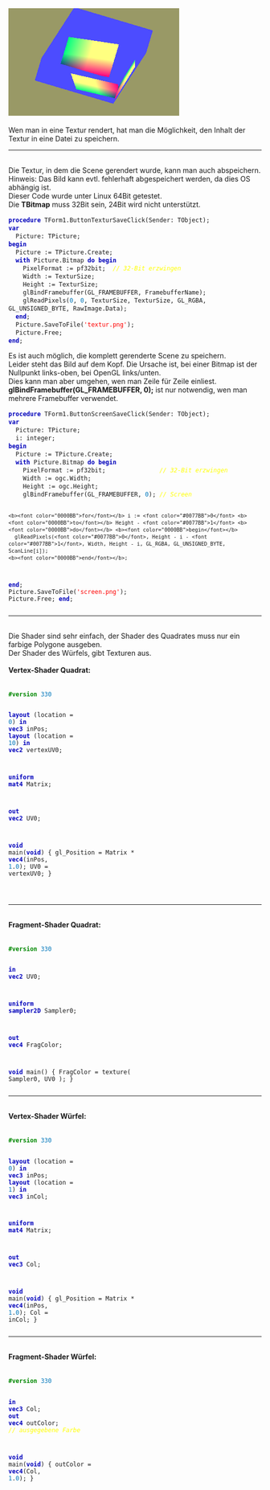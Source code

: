 <html>
<img src="image.png" alt="Selfhtml"><br><br>
Wen man in eine Textur rendert, hat man die Möglichkeit, den Inhalt der Textur in eine Datei zu speichern.<br>
<hr><br>
Die Textur, in dem die Scene gerendert wurde, kann man auch abspeichern.<br>
Hinweis: Das Bild kann evtl. fehlerhaft abgespeichert werden, da dies OS abhängig ist.<br>
Dieser Code wurde unter Linux 64Bit getestet.<br>
Die <b>TBitmap</b> muss 32Bit sein, 24Bit wird nicht unterstützt.<br>
<pre><code><b><font color="0000BB">procedure</font></b> TForm1.ButtonTexturSaveClick(Sender: TObject);
<b><font color="0000BB">var</font></b>
  Picture: TPicture;
<b><font color="0000BB">begin</font></b>
  Picture := TPicture.Create;
  <b><font color="0000BB">with</font></b> Picture.Bitmap <b><font color="0000BB">do</font></b> <b><font color="0000BB">begin</font></b>
    PixelFormat := pf32bit;  <i><font color="#FFFF00">// 32-Bit erzwingen</font></i>
    Width := TexturSize;
    Height := TexturSize;
    glBindFramebuffer(GL_FRAMEBUFFER, FramebufferName);
    glReadPixels(<font color="#0077BB">0</font>, <font color="#0077BB">0</font>, TexturSize, TexturSize, GL_RGBA, GL_UNSIGNED_BYTE, RawImage.Data);
  <b><font color="0000BB">end</font></b>;
  Picture.SaveToFile(<font color="#FF0000">'textur.png'</font>);
  Picture.Free;
<b><font color="0000BB">end</font></b>;</pre></code>
Es ist auch möglich, die komplett gerenderte Scene zu speichern.<br>
Leider steht das Bild auf dem Kopf. Die Ursache ist, bei einer Bitmap ist der Nullpunkt links-oben, bei OpenGL links/unten.<br>
Dies kann man aber umgehen, wen man Zeile für Zeile einliest.<br>
<b>glBindFramebuffer(GL_FRAMEBUFFER, 0);</b> ist nur notwendig, wen man mehrere Framebuffer verwendet.<br>
<pre><code><b><font color="0000BB">procedure</font></b> TForm1.ButtonScreenSaveClick(Sender: TObject);
<b><font color="0000BB">var</font></b>
  Picture: TPicture;
  i: integer;
<b><font color="0000BB">begin</font></b>
  Picture := TPicture.Create;
  <b><font color="0000BB">with</font></b> Picture.Bitmap <b><font color="0000BB">do</font></b> <b><font color="0000BB">begin</font></b>
    PixelFormat := pf32bit;               <i><font color="#FFFF00">// 32-Bit erzwingen</font></i>
    Width := ogc.Width;
    Height := ogc.Height;
    glBindFramebuffer(GL_FRAMEBUFFER, <font color="#0077BB">0</font>); <i><font color="#FFFF00">// Screen</font></i>

    <b><font color="0000BB">for</font></b> i := <font color="#0077BB">0</font> <b><font color="0000BB">to</font></b> Height - <font color="#0077BB">1</font> <b><font color="0000BB">do</font></b> <b><font color="0000BB">begin</font></b>
      glReadPixels(<font color="#0077BB">0</font>, Height - i - <font color="#0077BB">1</font>, Width, Height - i, GL_RGBA, GL_UNSIGNED_BYTE, ScanLine[i]);
    <b><font color="0000BB">end</font></b>;
  <b><font color="0000BB">end</font></b>;
  Picture.SaveToFile(<font color="#FF0000">'screen.png'</font>);
  Picture.Free;
<b><font color="0000BB">end</font></b>;</pre></code>
<hr><br>
Die Shader sind sehr einfach, der Shader des Quadrates muss nur ein farbige Polygone ausgeben.<br>
Der Shader des Würfels, gibt Texturen aus.<br>
<br>
<b>Vertex-Shader Quadrat:</b><br>
<br>
<pre><code><b><font color="#008800">#version</font></b> <font color="#0077BB">330</font>

<b><font color="0000BB">layout</font></b> (location =  <font color="#0077BB">0</font>) <b><font color="0000BB">in</font></b> <b><font color="0000BB">vec3</font></b> inPos;
<b><font color="0000BB">layout</font></b> (location = <font color="#0077BB">10</font>) <b><font color="0000BB">in</font></b> <b><font color="0000BB">vec2</font></b> vertexUV0;

<b><font color="0000BB">uniform</font></b> <b><font color="0000BB">mat4</font></b> Matrix;

<b><font color="0000BB">out</font></b> <b><font color="0000BB">vec2</font></b> UV0;

<b><font color="0000BB">void</font></b> main(<b><font color="0000BB">void</font></b>)
{
  gl_Position = Matrix * <b><font color="0000BB">vec4</font></b>(inPos, <font color="#0077BB">1</font>.<font color="#0077BB">0</font>);
  UV0 = vertexUV0;
}

</pre></code>
<hr><br>
<b>Fragment-Shader Quadrat:</b><br>
<br>
<pre><code><b><font color="#008800">#version</font></b> <font color="#0077BB">330</font>

<b><font color="0000BB">in</font></b> <b><font color="0000BB">vec2</font></b> UV0;

<b><font color="0000BB">uniform</font></b> <b><font color="0000BB">sampler2D</font></b> Sampler0;

<b><font color="0000BB">out</font></b> <b><font color="0000BB">vec4</font></b> FragColor;

<b><font color="0000BB">void</font></b> main()
{
  FragColor = texture( Sampler0, UV0 );
}
</pre></code>
<hr><br>
<b>Vertex-Shader Würfel:</b><br>
<br>
<pre><code><b><font color="#008800">#version</font></b> <font color="#0077BB">330</font>

<b><font color="0000BB">layout</font></b> (location = <font color="#0077BB">0</font>) <b><font color="0000BB">in</font></b> <b><font color="0000BB">vec3</font></b> inPos;
<b><font color="0000BB">layout</font></b> (location = <font color="#0077BB">1</font>) <b><font color="0000BB">in</font></b> <b><font color="0000BB">vec3</font></b> inCol;

<b><font color="0000BB">uniform</font></b> <b><font color="0000BB">mat4</font></b> Matrix;

<b><font color="0000BB">out</font></b> <b><font color="0000BB">vec3</font></b> Col;

<b><font color="0000BB">void</font></b> main(<b><font color="0000BB">void</font></b>)
{
  gl_Position = Matrix * <b><font color="0000BB">vec4</font></b>(inPos, <font color="#0077BB">1</font>.<font color="#0077BB">0</font>);
  Col = inCol;
}
</pre></code>
<hr><br>
<b>Fragment-Shader Würfel:</b><br>
<br>
<pre><code><b><font color="#008800">#version</font></b> <font color="#0077BB">330</font>

<b><font color="0000BB">in</font></b> <b><font color="0000BB">vec3</font></b> Col;
<b><font color="0000BB">out</font></b> <b><font color="0000BB">vec4</font></b> outColor; <i><font color="#FFFF00">// ausgegebene Farbe</font></i>

<b><font color="0000BB">void</font></b> main(<b><font color="0000BB">void</font></b>)
{
  outColor = <b><font color="0000BB">vec4</font></b>(Col, <font color="#0077BB">1</font>.<font color="#0077BB">0</font>);
}
</pre></code>

</html>
